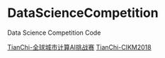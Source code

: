 # DataScienceCompetition
Data Science Competition Code

[TianChi-全球城市计算AI挑战赛](https://github.com/Hourout/DataScienceCompetition/tree/master/TianChi-%E5%85%A8%E7%90%83%E5%9F%8E%E5%B8%82%E8%AE%A1%E7%AE%97AI%E6%8C%91%E6%88%98%E8%B5%9B)
[TianChi-CIKM2018](https://github.com/Hourout/DataScienceCompetition/tree/master/CIKM2018)
